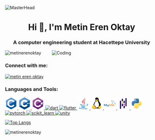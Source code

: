 <img src="https://lh3.googleusercontent.com/egS0aDKliRu2SGbHGl0vueFnNPhg92EI7SdZKxlaQhOAkJYQFob4lzvBfAZlGs90QhY2Ut1P81jyYKZaZsa3LmFlnr3qt-AGeQ7GvJffVsMtv3aD4n8C2r5N4qTi5dJ9fboLFUoXFAhmT_WTDQndZDtsjB2YWxtgx_iuZ9vGnDyUNLDYtx6YIctWpiFtYjLZbB1O5OXbmNOhhycIR32sperAtXCJETPfQSp5LD3MegjXf5szlk-YFB1lcIUA2VjAzRB550Ym5d_gam46GEHA89dW58uwEnk7IulbQ7z3E4-z_EYLxy_OCQJP6tTEr4vu5eumXRUCnkK7Inm_R-Pd0Dm9QoAWp0BPmuCMtktX1dkYJrtcsuAjw1QZ6Bc7XTdEbIr9gilvI-NLYs_2LoCqijXNU08Rt7s5a72iHqJszHAZyCGU8Tg4y-glGWiYX__oAM5-2i7-YhbiOADgIJfy_BAeK0r5eWn0S9tt6ioHrWJGJXJWdhjzQubWnCIg8MX6SRRjNbBzk78QvUFF6NOONubb-TJlXMSduRZi2YlMrhvR-XQz-055ceztWPxRBDCjMiuX1Ycyyacwb1Yo7lpUi0sjZXyEGv2wBxsydeJ0sdBqAHvJxE5OjyI1YSlvpwkFlO1IvDxqCFCRgdJJdXoEbDwbwPEiOZoI5AgS5t7BA0WgITECUk5S5Ct63oU2UGrMNGxfkAagjpFy6E9-3X8pG32jr3xCRVofzP_zLw_vShKfSUnkkBXmU2j3YSYD8B-Go9__qeAXXAEUF13_MBK7-crrTPcF2TyTrt8buKnlZusVWO8nmj53hjt492DCRVYv_Qw5ZfJJWcyN3NNVKbiwwEMqVKUlKwk04-aFTlQFwYq5ri5fGY0VL8rzvHgjiEucatyUGKpmhlZsZXbZJzwv977dxttsc40Oi7C9_kXDEsiWd4wfcGO3hbq2N_NORSBh6Bjk8-w14aDUmYGHSg=w1024-h600-no?authuser=0" alt="MasterHead" width="1500" height="300"> 
</a>
<h1 align="center">Hi 👋, I'm Metin Eren Oktay</h1>
<h3 align="center">A computer engineering student at Hacettepe University</h3>
<img align="right" alt="Coding" width="350" src="https://media.tenor.com/W9_8dfFmyr0AAAAd/pixel-game.gif"
<p align="left"> <img src="https://komarev.com/ghpvc/?username=metinerenoktay&label=Profile%20views&color=0e75b6&style=flat" alt="metinerenoktay" /> </p>

<h3 align="left">Connect with me:</h3>
<p align="left">
<a href="https://www.linkedin.com/in/metin-eren-oktay-meo0/" target="blank"><img align="center" src="https://raw.githubusercontent.com/rahuldkjain/github-profile-readme-generator/master/src/images/icons/Social/linked-in-alt.svg" alt="metin eren oktay" height="30" width="40" /></a>
</p>

<h3 align="left">Languages and Tools:</h3>
<p align="left"> <a href="https://www.cprogramming.com/" target="_blank" rel="noreferrer"> <img src="https://raw.githubusercontent.com/devicons/devicon/master/icons/c/c-original.svg" alt="c" width="40" height="40"/> </a> <a href="https://www.w3schools.com/cpp/" target="_blank" rel="noreferrer"> <img src="https://raw.githubusercontent.com/devicons/devicon/master/icons/cplusplus/cplusplus-original.svg" alt="cplusplus" width="40" height="40"/> </a> <a href="https://www.w3schools.com/cs/" target="_blank" rel="noreferrer"> <img src="https://raw.githubusercontent.com/devicons/devicon/master/icons/csharp/csharp-original.svg" alt="csharp" width="40" height="40"/> </a> <a href="https://dart.dev" target="_blank" rel="noreferrer"> <img src="https://www.vectorlogo.zone/logos/dartlang/dartlang-icon.svg" alt="dart" width="40" height="40"/> </a> <a href="https://flutter.dev" target="_blank" rel="noreferrer"> <img src="https://www.vectorlogo.zone/logos/flutterio/flutterio-icon.svg" alt="flutter" width="40" height="40"/> </a> <a href="https://www.java.com" target="_blank" rel="noreferrer"> <img src="https://raw.githubusercontent.com/devicons/devicon/master/icons/java/java-original.svg" alt="java" width="40" height="40"/> </a> <a href="https://www.linux.org/" target="_blank" rel="noreferrer"> <img src="https://raw.githubusercontent.com/devicons/devicon/master/icons/linux/linux-original.svg" alt="linux" width="40" height="40"/> </a> <a href="https://www.mysql.com/" target="_blank" rel="noreferrer"> <img src="https://raw.githubusercontent.com/devicons/devicon/master/icons/mysql/mysql-original-wordmark.svg" alt="mysql" width="40" height="40"/> </a> <a href="https://pandas.pydata.org/" target="_blank" rel="noreferrer"> <img src="https://raw.githubusercontent.com/devicons/devicon/2ae2a900d2f041da66e950e4d48052658d850630/icons/pandas/pandas-original.svg" alt="pandas" width="40" height="40"/> </a> <a href="https://www.python.org" target="_blank" rel="noreferrer"> <img src="https://raw.githubusercontent.com/devicons/devicon/master/icons/python/python-original.svg" alt="python" width="40" height="40"/> </a> <a href="https://pytorch.org/" target="_blank" rel="noreferrer"> <img src="https://www.vectorlogo.zone/logos/pytorch/pytorch-icon.svg" alt="pytorch" width="40" height="40"/> </a> <a href="https://scikit-learn.org/" target="_blank" rel="noreferrer"> <img src="https://upload.wikimedia.org/wikipedia/commons/0/05/Scikit_learn_logo_small.svg" alt="scikit_learn" width="40" height="40"/> </a> <a href="https://unity.com/" target="_blank" rel="noreferrer"> <img src="https://www.vectorlogo.zone/logos/unity3d/unity3d-icon.svg" alt="unity" width="40" height="40"/> </a> </p>

[![Top Langs](https://github-readme-stats.vercel.app/api/top-langs/?username=metinerenoktay&layout=compact&langs_count=10&width=450&card_width=480)](https://github.com/anuraghazra/github-readme-stats)



<p><img align="center" src="https://github-readme-streak-stats.herokuapp.com/?user=metinerenoktay&" alt="metinerenoktay" width="480"/></p>

